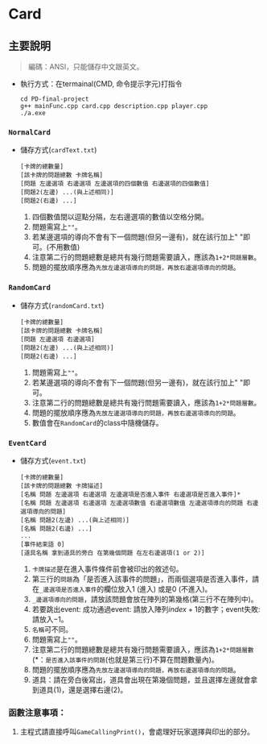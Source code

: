 # Card
## 主要說明
> 編碼：ANSI，只能儲存中文跟英文。    
- 執行方式：在termainal(CMD, 命令提示字元)打指令    
    ```
    cd PD-final-project
    g++ mainFunc.cpp card.cpp description.cpp player.cpp
    ./a.exe
    ```
### ` NormalCard `
- 儲存方式(`cardText.txt`)
    ```
    [卡牌的總數量]
    [該卡牌的問題總數 卡牌名稱]
    [問題 左邊選項 右邊選項 左邊選項的四個數值 右邊選項的四個數值]
    [問題2(左邊) ...(與上述相同)]
    [問題2(右邊) ...]
    ```
    1. 四個數值間以逗點分隔，左右邊選項的數值以空格分開。  
    2. 問題需寫上`""`。
    3. 若某邊選項的導向不會有下一個問題(但另一邊有)，就在該行加上" "即可。(不用數值)
    4. 注意第二行的問題總數是總共有幾行問題需要讀入，應該為`1+2*問題層數`。  
    5. 問題的擺放順序應為`先放左邊選項導向的問題，再放右邊選項導向的問題`。
### `RandomCard`
- 儲存方式(`randomCard.txt`)
    ```
    [卡牌的總數量]
    [該卡牌的問題總數 卡牌名稱]
    [問題 左邊選項 右邊選項]
    [問題2(左邊) ...(與上述相同)]
    [問題2(右邊) ...]
    ```
    1. 問題需寫上`""`。
    2. 若某邊選項的導向不會有下一個問題(但另一邊有)，就在該行加上" "即可。
    3. 注意第二行的問題總數是總共有幾行問題需要讀入，應該為`1+2*問題層數`。  
    4. 問題的擺放順序應為`先放左邊選項導向的問題，再放右邊選項導向的問題`。
    5. 數值會在`RandomCard`的class中隨機儲存。
### `EventCard`
- 儲存方式(`event.txt`)
    ```
    [卡牌的總數量]
    [該卡牌的問題總數 卡牌描述]
    [名稱 問題 左邊選項 右邊選項 左邊選項是否進入事件 右邊選項是否進入事件]*
    [名稱 問題 左邊選項 右邊選項 左邊選項數值 右邊選項數值 左邊選項導向的問題 右邊選項導向的問題]
    [名稱 問題2(左邊) ...(與上述相同)]
    [名稱 問題2(右邊) ...]
    ...
    [事件結束語 0]
    [道具名稱 拿到道具的旁白 在第幾個問題 在左右邊選項(1 or 2)]
    ```
    1. `卡牌描述`是在進入事件條件前會被印出的敘述句。
    2. 第三行的`問題`為「是否進入該事件的問題」，而兩個選項是否進入事件，請在`_邊選項是否進入事件`的欄位放入$1$ (進入) 或是$0$ (不進入)。
    3. `_邊選項導向的問題`，請放該問題會放在陣列的第幾格(第三行不在陣列中)。
    4. 若要跳出event: 成功通過event: 請放入陣列$index+1$的數字；event失敗: 請放入$-1$。
    5. `名稱`可不同。
    6. 問題需寫上`""`。
    7. 注意第二行的問題總數是總共有幾行問題需要讀入，應該為`1+2*問題層數` (*：`是否進入該事件的問題`(也就是第三行)不算在問題數量內)。  
    8. 問題的擺放順序應為`先放左邊選項導向的問題，再放右邊選項導向的問題`。
    9. 道具：請在旁白後寫出，道具會出現在第幾個問題，並且選擇左邊就會拿到道具(1)，還是選擇右邊(2)。

### 函數注意事項：
  1. 主程式請直接呼叫`GameCallingPrint()`，會處理好玩家選擇與印出的部分。
